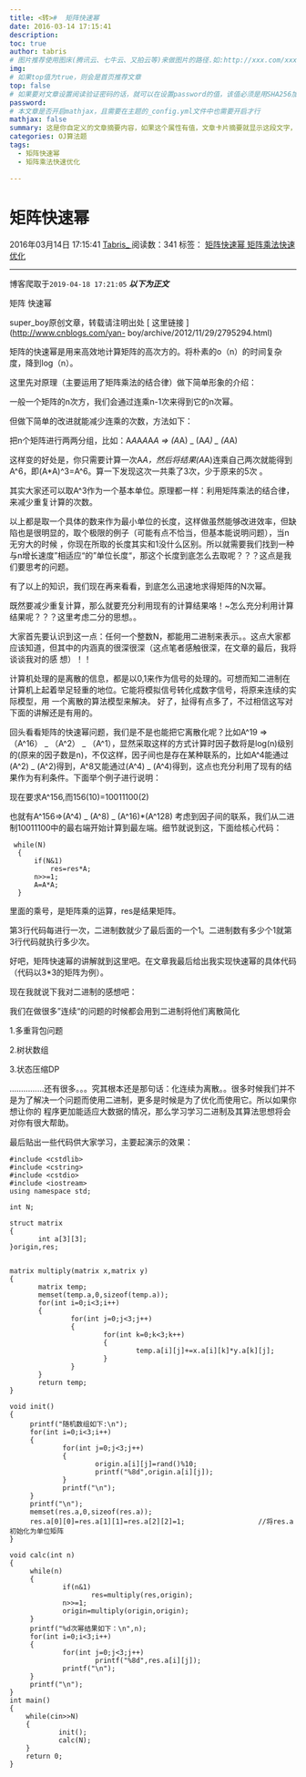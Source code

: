 ```yaml
---
title: <转>#  矩阵快速幂
date: 2016-03-14 17:15:41
description:
toc: true
author: tabris
# 图片推荐使用图床(腾讯云、七牛云、又拍云等)来做图片的路径.如:http://xxx.com/xxx.jpg
img: 
# 如果top值为true，则会是首页推荐文章
top: false
# 如果要对文章设置阅读验证密码的话，就可以在设置password的值，该值必须是用SHA256加密后的密码，防止被他人识破
password: 
# 本文章是否开启mathjax，且需要在主题的_config.yml文件中也需要开启才行
mathjax: false
summary: 这是你自定义的文章摘要内容，如果这个属性有值，文章卡片摘要就显示这段文字，否则程序会自动截取文章的部分内容作为摘要
categories: OJ算法题
tags:
  - 矩阵快速幂
  - 矩阵乘法快速优化

---
```





#  矩阵快速幂

2016年03月14日 17:15:41  [ Tabris_ ](https://me.csdn.net/qq_33184171) 阅读数：341
标签：  [ 矩阵快速幂 ](https://so.csdn.net/so/search/s.do?q=矩阵快速幂&t=blog) [ 矩阵乘法快速优化
](https://so.csdn.net/so/search/s.do?q=矩阵乘法快速优化&t=blog)


--- 
 博客爬取于`2019-04-18 17:21:05`
***以下为正文***

矩阵 快速幂

super_boy原创文章，转载请注明出处 [ 这里链接 ](http://www.cnblogs.com/yan-
boy/archive/2012/11/29/2795294.html)

矩阵的快速幂是用来高效地计算矩阵的高次方的。将朴素的o（n）的时间复杂度，降到log（n）。

这里先对原理（主要运用了矩阵乘法的结合律）做下简单形象的介绍：

一般一个矩阵的n次方，我们会通过连乘n-1次来得到它的n次幂。

但做下简单的改进就能减少连乘的次数，方法如下：

把n个矩阵进行两两分组，比如：A*A*A*A*A*A => (A*A) _ (A*A) _ (A*A)

这样变的好处是，你只需要计算一次A*A，然后将结果(A*A)连乘自己两次就能得到A^6，即(A*A)^3=A^6。算一下发现这次一共乘了3次，少于原来的5次
。

其实大家还可以取A^3作为一个基本单位。原理都一样：利用矩阵乘法的结合律，来减少重复计算的次数。

以上都是取一个具体的数来作为最小单位的长度，这样做虽然能够改进效率，但缺陷也是很明显的，取个极限的例子（可能有点不恰当，但基本能说明问题），当n无穷大的时候
，你现在所取的长度其实和1没什么区别。所以就需要我们找到一种与n增长速度”相适应“的”单位长度“，那这个长度到底怎么去取呢？？？这点是我们要思考的问题。

有了以上的知识，我们现在再来看看，到底怎么迅速地求得矩阵的N次幂。

既然要减少重复计算，那么就要充分利用现有的计算结果咯！~怎么充分利用计算结果呢？？？这里考虑二分的思想。。

大家首先要认识到这一点：任何一个整数N，都能用二进制来表示。。这点大家都应该知道，但其中的内涵真的很深很深（这点笔者感触很深，在文章的最后，我将谈谈我对的感
想）！！

计算机处理的是离散的信息，都是以0,1来作为信号的处理的。可想而知二进制在计算机上起着举足轻重的地位。它能将模拟信号转化成数字信号，将原来连续的实际模型，用
一个离散的算法模型来解决。 好了，扯得有点多了，不过相信这写对下面的讲解还是有用的。

回头看看矩阵的快速幂问题，我们是不是也能把它离散化呢？比如A^19 => （A^16） _ （A^2） _
（A^1），显然采取这样的方式计算时因子数将是log(n)级别的(原来的因子数是n)，不仅这样，因子间也是存在某种联系的，比如A^4能通过(A^2) _
(A^2)得到，A^8又能通过(A^4) _ (A^4)得到，这点也充分利用了现有的结果作为有利条件。下面举个例子进行说明：

现在要求A^156,而156(10)=10011100(2)

也就有A^156=>(A^4) _ (A^8) _ (A^16)*(A^128)
考虑到因子间的联系，我们从二进制10011100中的最右端开始计算到最左端。细节就说到这，下面给核心代码：

    
    
     while(N)
      {
          if(N&1)
              res=res*A;
          n>>=1;
          A=A*A;
      } 

里面的乘号，是矩阵乘的运算，res是结果矩阵。

第3行代码每进行一次，二进制数就少了最后面的一个1。二进制数有多少个1就第3行代码就执行多少次。

好吧，矩阵快速幂的讲解就到这里吧。在文章我最后给出我实现快速幂的具体代码（代码以3*3的矩阵为例）。

现在我就说下我对二进制的感想吧：

我们在做很多”连续“的问题的时候都会用到二进制将他们离散简化

1.多重背包问题

2.树状数组

3.状态压缩DP

……………还有很多。。。究其根本还是那句话：化连续为离散。。很多时候我们并不是为了解决一个问题而使用二进制，更多是时候是为了优化而使用它。所以如果你想让你的
程序更加能适应大数据的情况，那么学习学习二进制及其算法思想将会对你有很大帮助。

最后贴出一些代码供大家学习，主要起演示的效果：

    
    
    #include <cstdlib>
    #include <cstring>
    #include <cstdio>
    #include <iostream> 
    using namespace std;
    
    int N;
    
    struct matrix
    {
           int a[3][3];
    }origin,res;
    
    
    matrix multiply(matrix x,matrix y)
    {
           matrix temp;
           memset(temp.a,0,sizeof(temp.a));
           for(int i=0;i<3;i++)
           {
                   for(int j=0;j<3;j++)
                   {
                           for(int k=0;k<3;k++)
                           {
                                   temp.a[i][j]+=x.a[i][k]*y.a[k][j];
                           }
                   }
           }
           return temp;
    }
    
    void init()
    {
         printf("随机数组如下:\n");
         for(int i=0;i<3;i++)
         {
                 for(int j=0;j<3;j++)
                 {
                         origin.a[i][j]=rand()%10;
                         printf("%8d",origin.a[i][j]);
                 }
                 printf("\n");
         }
         printf("\n");
         memset(res.a,0,sizeof(res.a));
         res.a[0][0]=res.a[1][1]=res.a[2][2]=1;                  //将res.a初始化为单位矩阵 
    }
    
    void calc(int n)
    {
         while(n)
         {
                 if(n&1)
                        res=multiply(res,origin);
                 n>>=1;
                 origin=multiply(origin,origin);
         }
         printf("%d次幂结果如下：\n",n);
         for(int i=0;i<3;i++)
         {
                 for(int j=0;j<3;j++)
                         printf("%8d",res.a[i][j]);
                 printf("\n");
         }
         printf("\n");
    }
    int main()
    {
        while(cin>>N)
        {
                init();
                calc(N);
        }
        return 0;
    }

